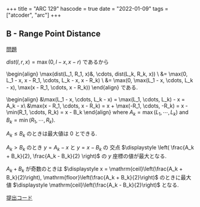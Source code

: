 +++
title = "ARC 129"
hascode = true
date = "2022-01-09"
tags = ["atcoder", "arc"]
+++



## B - Range Point Distance

[問題](https://atcoder.jp/contests/arc129/tasks/arc129_b)

$dist(l, r, x) = \max(0, l-x, x-r)$ であるから

\begin{align}
    \max(dist(L_1, R_1, x)&, \cdots, dist(L_k, R_k, x)) \\
        &= \max(0, L_1 - x, x - R_1, \cdots, L_k - x, x - R_k) \\
        &= \max(0, \max(L_1 - x, \cdots, L_k - x), \max(x - R_1, \cdots, x - R_k))
\end{align}
である.

\begin{align}
    &\max(L_1 - x, \cdots, L_k - x) = \max(L_1, \cdots, L_k) - x = A_k - x\\
    &\max(x - R_1, \cdots, x - R_k) = x + \max(-R_1, \cdots, -R_k) = x - \min(R_1, \cdots, R_k) = x - B_k
\end{align}
where $A_k = \max(L_1, \cdots, L_k)$ and $B_k = \min(R_1, \cdots, R_k)$.

$A_k \leq B_k$ のときは最大値は 0 とできる.

$A_k > B_k$ のとき $y = A_k - x$ と $y = x - B_k$ の
交点 $\displaystyle \left( \frac{A_k + B_k}{2}, \frac{A_k - B_k}{2} \right)$ の $y$ 座標の値が最大となる.

$A_k + B_k$ が奇数のときは $\displaystyle x = \mathrm{ceil}\left(\frac{A_k + B_k}{2}\right), \mathrm{floor}\left(\frac{A_k + B_k}{2}\right)$ のときに最大値 $\displaystyle \mathrm{ceil}\left(\frac{A_k - B_k}{2}\right)$ となる.

[提出コード](https://atcoder.jp/contests/arc129/submissions/28426852)
